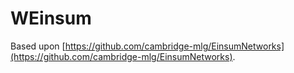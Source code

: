 # WEinsum

Based upon [https://github.com/cambridge-mlg/EinsumNetworks](https://github.com/cambridge-mlg/EinsumNetworks).